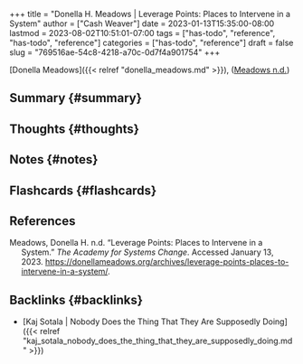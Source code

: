 +++
title = "Donella H. Meadows | Leverage Points: Places to Intervene in a System"
author = ["Cash Weaver"]
date = 2023-01-13T15:35:00-08:00
lastmod = 2023-08-02T10:51:01-07:00
tags = ["has-todo", "reference", "has-todo", "reference"]
categories = ["has-todo", "reference"]
draft = false
slug = "769516ae-54c8-4218-a70c-0d7f4a901754"
+++

[Donella Meadows]({{< relref "donella_meadows.md" >}}), (<a href="#citeproc_bib_item_1">Meadows n.d.</a>)


## Summary {#summary}


## Thoughts {#thoughts}


## Notes {#notes}


## Flashcards {#flashcards}

## References

<style>.csl-entry{text-indent: -1.5em; margin-left: 1.5em;}</style><div class="csl-bib-body">
  <div class="csl-entry"><a id="citeproc_bib_item_1"></a>Meadows, Donella H. n.d. “Leverage Points: Places to Intervene in a System.” <i>The Academy for Systems Change</i>. Accessed January 13, 2023. <a href="https://donellameadows.org/archives/leverage-points-places-to-intervene-in-a-system/">https://donellameadows.org/archives/leverage-points-places-to-intervene-in-a-system/</a>.</div>
</div>


## Backlinks {#backlinks}

-   [Kaj Sotala | Nobody Does the Thing That They Are Supposedly Doing]({{< relref "kaj_sotala_nobody_does_the_thing_that_they_are_supposedly_doing.md" >}})
